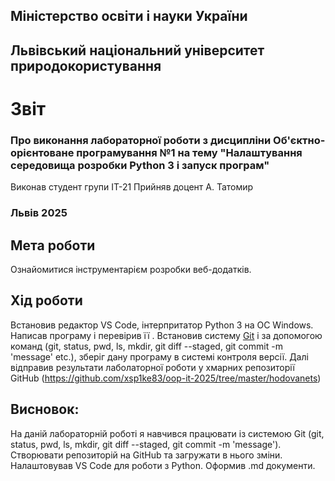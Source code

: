 ## Міністерство освіти і науки України

## Львівський національний університет природокористування
# Звіт 
### Про виконання лабораторної роботи з дисципліни Об'єктно-орієнтоване програмування №1 на тему "Налаштування середовища розробки Python 3 і запуск програм"
Виконав студент групи ІТ-21
Прийняв доцент А. Татомир
### Львів 2025

## Мета роботи 
Ознайомитися інструментарієм розробки веб-додатків.

## Хід роботи
Встановив редактор VS Code, інтерпритатор Python 3 на ОС Windows. 
Написав програму і перевірив її . Встановив систему [Git](https://git-scm.com/) і за допомогою команд (git, status, pwd, ls, mkdir, git diff --staged, git commit -m 'message' etc.), зберіг дану програму в системі контроля версії. Далі відправив результати лаболаторної роботи у хмарних репозиторії GitHub (https://github.com/xsp1ke83/oop-it-2025/tree/master/hodovanets)

## Висновок: 
На даній лабораторній роботі я навчився працювати із системою Git (git, status, pwd, ls, mkdir, git diff --staged, git commit -m 'message'). Створювати репозиторій на GitHub та загружати в нього зміни.
Налаштовував VS Code для роботи з Python. 
Оформив .md документи.
